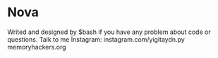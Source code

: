 # Nova
Writed and designed by $bash if you have any problem about code or questions. Talk to me
İnstagram: instagram.com/yigitaydn.py
memoryhackers.org
